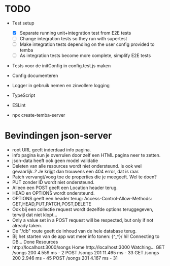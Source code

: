 # TODO

- Test setup

  - [x] Separate running unit+integration test from E2E tests
  - [ ] Change integration tests so they run with supertest
  - [ ] Make integration tests depending on the user config provided to temba
  - [ ] As integration tests become more complete, simplify E2E tests

- Tests voor de initConfig in config.test.js maken
- Config documenteren
- Logger in gebruik nemen en zinvollere logging
- TypeScript
- ESLint
- npx create-temba-server

# Bevindingen json-server

- root URL geeft inderdaad info pagina.
- info pagina kun je overrulen door zelf een HTML pagina neer te zetten.
- json-data heeft ook geen model validatie
- Deleten van alle resources wordt niet ondersteund. Is ook wel gevaarlijk..? Je krijgt dan trouwens een 404 error, dat is raar.
- Patch vervangt/voeg toe de properties die je meegeeft. Wel te doen?
- PUT zonder ID wordt niet ondersteund.
- Alleen een POST geeft een Location header terug.
- HEAD en OPTIONS wordt ondersteund.
- OPTIONS geeft een header terug: Access-Control-Allow-Methods: GET,HEAD,PUT,PATCH,POST,DELETE
- Ook bij een collectie request wordt dezelfde options teruggegeven, terwijl dat niet klopt...
- Only a value set in a POST request will be respected, but only if not already taken.
- De "/db" route geeft de inhoud van de hele database terug.
- Bij het starten van de app wat meer info tonen:
  \{^\_^}/ hi!
  Connecting to DB...
  Done
  Resources
- http://localhost:3000/songs
  Home
  http://localhost:3000
  Watching...
  GET /songs 200 4.559 ms - 2
  POST /songs 201 11.465 ms - 33
  GET /songs 200 2.946 ms - 45
  POST /songs 201 4.167 ms - 31
